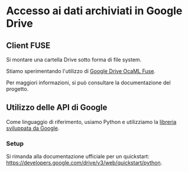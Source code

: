 # Accesso ai dati archiviati in Google Drive

## Client FUSE

Si montare una cartella Drive sotto forma di file system.

Stiamo sperimentando l'utilizzo di [Google Drive OcaML
Fuse](https://github.com/astrada/google-drive-ocamlfuse).

Per maggiori informazioni, si può consultare la documentazione del progetto.


## Utilizzo delle API di Google

Come linguaggio di riferimento, usiamo Python e utilizziamo la [libreria
sviluppata da Google](http://github.com/google/google-api-python-client/).

### Setup

Si rimanda alla documentazione ufficiale per un quickstart:
https://developers.google.com/drive/v3/web/quickstart/python.
